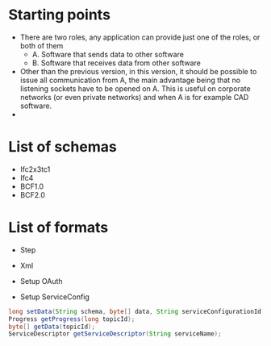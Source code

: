 # Starting points
- There are two roles, any application can provide just one of the roles, or both of them
  - A. Software that sends data to other software
  - B. Software that receives data from other software
- Other than the previous version, in this version, it should be possible to issue all communication from A, the main advantage being that no listening sockets have to be opened on A. This is useful on corporate networks (or even private networks) and when A is for example CAD software.
- 

# List of schemas
- Ifc2x3tc1
- Ifc4
- BCF1.0
- BCF2.0

# List of formats
- Step
- Xml

- Setup OAuth
- Setup ServiceConfig
```java
long setData(String schema, byte[] data, String serviceConfigurationId);
Progress getProgress(long topicId);
byte[] getData(topicId);
ServiceDescriptor getServiceDescriptor(String serviceName);
```